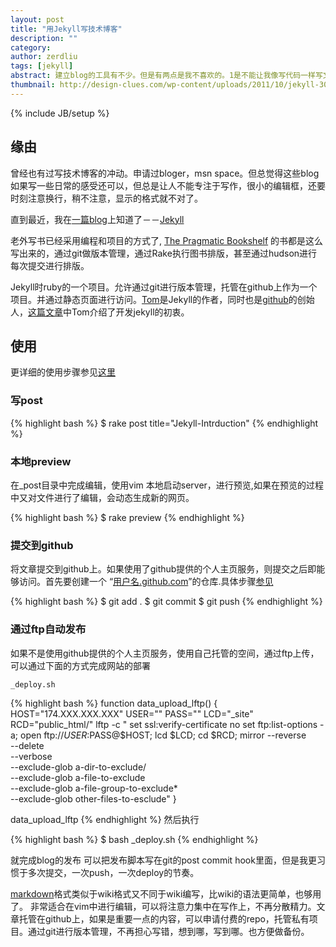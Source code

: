 ```yaml
---
layout: post
title: "用Jekyll写技术博客"
description: ""
category: 
author: zerdliu 
tags: [jekyll]
abstract: 建立blog的工具有不少。但是有两点是我不喜欢的。1是不能让我像写代码一样写文章，2是依赖数据库，很难版本管理。jekyll能够达到以上两点功能。让我像写code一样写post。
thumbnail: http://design-clues.com/wp-content/uploads/2011/10/jekyll-300x176.jpg
---
```

{% include JB/setup %}

## 缘由

曾经也有过写技术博客的冲动。申请过bloger，msn space。但总觉得这些blog如果写一些日常的感受还可以，但总是让人不能专注于写作，很小的编辑框，还要时刻注意换行，稍不注意，显示的格式就不对了。


直到最近，我在[一篇blog](http://www.yangzhiping.com/tech/writing-space.html)上知道了－－[Jekyll](http://jekyllrb.com/)

老外写书已经采用编程和项目的方式了, [The Pragmatic Bookshelf](http://pragprog.com/) 的书都是这么写出来的，通过git做版本管理，通过Rake执行图书排版，甚至通过hudson进行每次提交进行排版。

Jekyll时ruby的一个项目。允许通过git进行版本管理，托管在github上作为一个项目。并通过静态页面进行访问。[Tom](http://tom.preston-werner.com)是Jekyll的作者，同时也是[github](http://www.github.com)的创始人，[这篇文章](http://tom.preston-werner.com/2008/11/17/blogging-like-a-hacker.html)中Tom介绍了开发jekyll的初衷。

## 使用

更详细的使用步骤参见[这里](http://jekyllbootstrap.com/)

### 写post

{% highlight bash %}
$ rake post title="Jekyll-Intrduction"
{% endhighlight %}

### 本地preview

在_post目录中完成编辑，使用vim
本地启动server，进行预览,如果在预览的过程中又对文件进行了编辑，会动态生成新的网页。

{% highlight bash %}
$ rake preview
{% endhighlight %}

### 提交到github
将文章提交到github上。如果使用了github提供的个人主页服务，则提交之后即能够访问。首先要创建一个 “[用户名.github.com](http://github.com/zerdliu/zerdliu.github.com)”的仓库.具体步骤[参见](http://jekyllbootstrap.com/usage/deployment-and-hosting.html)


{% highlight bash %}
$ git add .
$ git commit
$ git push
{% endhighlight %}

### 通过ftp自动发布
如果不是使用github提供的个人主页服务，使用自己托管的空间，通过ftp上传，可以通过下面的方式完成网站的部署


`_deploy.sh`

{% highlight bash %}
function data_upload_lftp() {
	HOST="174.XXX.XXX.XXX"
	USER=""
	PASS=""
	LCD="_site"
	RCD="public_html/"
	lftp -c "
	set ssl:verify-certificate no
	set ftp:list-options -a;
	open ftp://$USER:$PASS@$HOST; 
	lcd $LCD;
	cd $RCD;
	mirror --reverse \
		--delete \
		--verbose \
		--exclude-glob a-dir-to-exclude/ \
		--exclude-glob a-file-to-exclude \
		--exclude-glob a-file-group-to-exclude* \
		--exclude-glob other-files-to-esclude"
}  

data_upload_lftp
{% endhighlight %}
然后执行

{% highlight bash %}
$ bash _deploy.sh
{% endhighlight %}


就完成blog的发布
可以把发布脚本写在git的post commit
hook里面，但是我更习惯于多次提交，一次push，一次deploy的节奏。


[markdown](http://markdown.tw/)格式类似于wiki格式又不同于wiki编写，比wiki的语法更简单，也够用了。
非常适合在vim中进行编辑，可以将注意力集中在写作上，不再分散精力。文章托管在github上，如果是重要一点的内容，可以申请付费的repo，托管私有项目。通过git进行版本管理，不再担心写错，想到哪，写到哪。也方便做备份。






